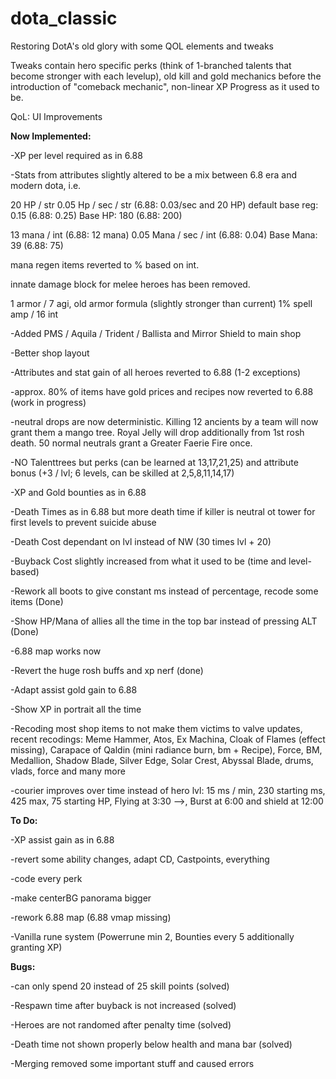 # dota_classic
Restoring DotA's old glory with some QOL elements and tweaks

Tweaks contain hero specific perks (think of 1-branched talents that become stronger with each levelup), 
old kill and gold mechanics before the introduction of "comeback mechanic",
non-linear XP Progress as it used to be.

QoL: UI Improvements




**Now Implemented:**

-XP per level required as in 6.88

-Stats from attributes slightly altered to be a mix between 6.8 era and modern dota, i.e.

  20 HP / str   0.05 Hp / sec / str (6.88: 0.03/sec and 20 HP)  default base reg: 0.15 (6.88: 0.25)   Base HP: 180 (6.88: 200)
  
  13 mana / int (6.88: 12 mana)  0.05 Mana / sec / int (6.88: 0.04)  Base Mana: 39 (6.88: 75)
  
  mana regen items reverted to % based on int.
  
  innate damage block for melee heroes has been removed.
  
  1 armor / 7 agi, old armor formula (slightly stronger than current)
  1% spell amp / 16 int
  
-Added PMS / Aquila / Trident / Ballista and Mirror Shield to main shop

-Better shop layout

-Attributes and stat gain of all heroes reverted to 6.88 (1-2 exceptions)

-approx. 80% of items have gold prices and recipes now reverted to 6.88 (work in progress)

-neutral drops are now deterministic. Killing 12 ancients by a team will now grant them a mango tree. Royal Jelly will drop additionally from 1st rosh death. 50 normal neutrals grant a Greater Faerie Fire once.

-NO Talenttrees but perks (can be learned at 13,17,21,25) and attribute bonus (+3 / lvl; 6 levels, can be skilled at 2,5,8,11,14,17)

-XP and Gold bounties as in 6.88 

-Death Times as in 6.88 but more death time if killer is neutral ot tower for first levels to prevent suicide abuse

-Death Cost dependant on lvl instead of NW (30 times lvl + 20)

-Buyback Cost slightly increased from what it used to be (time and level-based) 

-Rework all boots to give constant ms instead of percentage, recode some items (Done)

-Show HP/Mana of allies all the time in the top bar instead of pressing ALT (Done)

-6.88 map works now

-Revert the huge rosh buffs and xp nerf (done)

-Adapt assist gold gain to 6.88

-Show XP in portrait all the time

-Recoding most shop items to not make them victims to valve updates, recent recodings: Meme Hammer, Atos, Ex Machina, Cloak of Flames (effect missing), Carapace of Qaldin (mini radiance burn, bm + Recipe), Force, BM, Medallion, Shadow Blade, Silver Edge, Solar Crest, Abyssal Blade, drums, vlads, force and many more

-courier improves over time instead of hero lvl: 15 ms / min, 230 starting ms, 425 max, 75 starting HP, Flying at 3:30 -->, Burst at 6:00 and shield at 12:00 

**To Do:**

-XP assist gain as in 6.88

-revert some ability changes, adapt CD, Castpoints, everything

-code every perk

-make centerBG panorama bigger

-rework 6.88 map (6.88 vmap missing)

-Vanilla rune system (Powerrune min 2, Bounties every 5 additionally granting XP)



**Bugs:**

-can only spend 20 instead of 25 skill points (solved)

-Respawn time after buyback is not increased (solved)

-Heroes are not randomed after penalty time (solved) 

-Death time not shown properly below health and mana bar (solved)

-Merging removed some important stuff and caused errors



  



